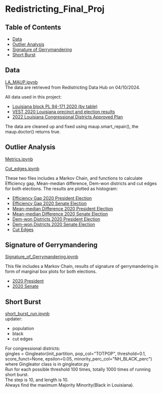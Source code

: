 # Redistricting_Final_Proj

## Table of Contents
- [Data](#data)
- [Outlier Analysis](#outlier-analysis)
- [Signature of Gerrymandering](#signature-of-gerrymandering)
- [Short Burst](#short-burst)

## Data
[LA_MAUP.ipynb](LA_MAUP.ipynb) <br>
The data are retrieved from Redistricting Data Hub on 04/10/2024.

All data used in this project:
- [Louisiana block PL 94-171 2020 (by table)](https://redistrictingdatahub.org/dataset/louisiana-block-pl-94171-2020-by-table/)
- [VEST 2020 Louisiana precinct and election results](https://redistrictingdatahub.org/dataset/vest-2020-louisiana-precinct-and-election-results/)
- [2022 Louisiana Congressional Districts Approved Plan](https://redistrictingdatahub.org/dataset/2022-louisiana-congressional-districts-approved-plan/)

The data are cleaned up and fixed using maup.smart_repair(), the maup.doctor() returns true.

## Outlier Analysis
[Metrics.ipynb](Metrics.ipynb)

[Cut_edges.ipynb](Cut_edges.ipynb)

These two files includes a Markov Chain, and functions to calculate Efficiency gap, Mean-median difference, Dem-won districts and cut edges for both elections. 
The results are plotted as histogram:
- [Efficiency Gap 2020 President Election](images/efficiency_gap_for_president.png)
- [Efficiency Gap 2020 Senate Election](images/eff_gap_senate.png)
- [Mean-median Difference 2020 President Election](images/mean_median_diff_for_2020_president.png)
- [Mean-median Difference 2020 Senate Election](images/mean_median_diff_senate.png)
- [Dem-won Districts 2020 President Election](images/won_by_demo_president.png)
- [Dem-won Districts 2020 Senate Election](images/won_by_demo_senate.png)
- [Cut Edges](images/cut_edges.png)

## Signature of Gerrymandering
[Signature_of_Gerrymandering.ipynb](Signature_of_Gerrymandering.ipynb)

This file includes a Markov Chain, results of signature of gerrymandering in form of marginal box plots for both elections.
- [2020 President](images/box1.png)
- [2020 Senate](images/box2.png)

## Short Burst
[short_burst_run.ipynb](short_burst_run.ipynb) <br>
updater: 
- population
- black
- cut edges

For congressional districts: <br>
gingles = Gingleator(init_partition, pop_col="TOTPOP", threshold=0.1, score_funct=None, epsilon=0.05, minority_perc_col="NH_BLACK_perc") <br>
where Gingleator class is in gingleator.py <br>
Run for each possible threshold 100 times, totally 1000 times of running short burst. <br>
The step is 10, and length is 10.<br>
Always find the maximum Majority Minority(Black in Louisiana). <br>
